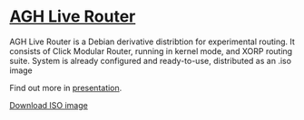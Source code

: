 [AGH Live Router](http://piotrjurkiewicz.github.com/agh-live-router/)
===============

AGH Live Router is a Debian derivative distribtion for experimental routing. It consists of Click Modular Router, running in kernel mode, and XORP routing suite. System is already configured and ready-to-use, distributed as an .iso image

Find out more in [presentation](http://prezi.com/iez6ctgkd8dt/agh-live-router/).

[Download ISO image](http://pluton.kt.agh.edu.pl/~pjurkiewicz/agh-live-router.iso)
